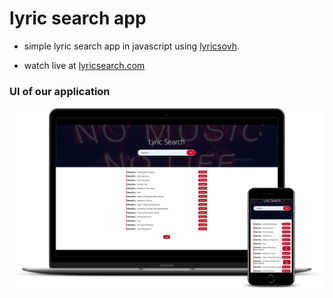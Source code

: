 # lyric search app

 - simple lyric search app in javascript using [lyricsovh](https://lyricsovh.docs.apiary.io/#).

 - watch live at [lyricsearch.com](https://raisanjmr.github.io/lyric-search-app/)

 ### UI of our application

![UI of lyric search app](./mockup.png)
